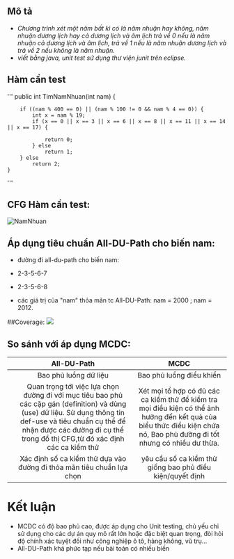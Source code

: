 


## Mô tả
- _Chương trình xét một năm bất kì có là năm nhuận hay không, năm nhuận dương lịch hay cả dương lịch và âm lịch_ 
_trả về 0 nếu là năm nhuận cả dương lịch và âm lịch, trả về 1 nếu là năm nhuận dương lịch và trả về 2 nếu không là năm nhuận._
- _viết bằng java, unit test sử dụng thư viện junit trên eclipse._

## Hàm cần test

'''
public int TimNamNhuan(int nam) {

		if ((nam % 400 == 0) || (nam % 100 != 0 && nam % 4 == 0)) {
			int x = nam % 19;
			if (x == 0 || x == 3 || x == 6 || x == 8 || x == 11 || x == 14 || x == 17) {

				return 0;
			} else
				return 1;
		} else
			return 2;
	}
'''

## CFG Hàm cần test:

![NamNhuan](http://imageshack.com/a/img922/9281/izhGYL.png)

## Áp dụng tiêu chuẩn All-DU-Path cho biến nam:
* đường đi all-du-path cho biến nam:
- 2-3-5-6-7
- 2-3-5-6-8

- các giá trị của "nam" thỏa mãn tc All-DU-Path: nam = 2000 ; nam = 2012.

##Coverage:
![](http://imageshack.com/a/img922/224/MPXzGH.png)
## So sánh với áp dụng MCDC:

|   |            All-DU-Path                    |                  MCDC                  |
|:-:|:-----------------------------------------:|:--------------------------------------:|
|   |Bao phủ luồng dữ liệu                      |Bao phủ luồng điều khiển                | 
|   |Quan trọng tới việc lựa chọn đường đi với mục tiêu bao phủ các cặp gán (definition) và dùng (use) dữ liệu. Sử dụng thông tin def-use và tiêu chuẩn cụ thể để nhận được các đường đi cụ thể trong đồ thị CFG,từ đó xác định các ca kiểm thử| Xét mọi tổ hợp có đủ các ca kiểm thử để kiểm tra mọi điều kiện có thể ảnh hưởng đến kết quả của biểu thức điều kiện chứa nó, Bao phủ đường đi tốt nhưng có nhiều dư thừa. |
|   |Xác định số ca kiểm thử dựa vào đường đi thỏa mãn tiêu chuẩn lựa chọn| yêu cầu số ca kiểm thử giống bao phủ điều kiện/quyết định |


# Kết luận

- MCDC có độ bao phủ cao, được áp dụng cho Unit testing, chủ yếu chỉ sử dụng cho các dự án quy mô rất lớn hoặc đặc biệt quan trọng, đòi hỏi độ chính xác tuyệt đối như công nghiệp ô tô, hàng không, vũ trụ...
- All-DU-Path khá phức tạp nếu bài toán có nhiều biến
